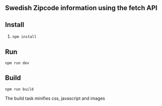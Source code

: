 ## Swedish Zipcode information using the fetch API

## Install

1. `npm install`

## Run

`npm run dev`

## Build

`npm run build`

The build task minifies css, javascript and images

